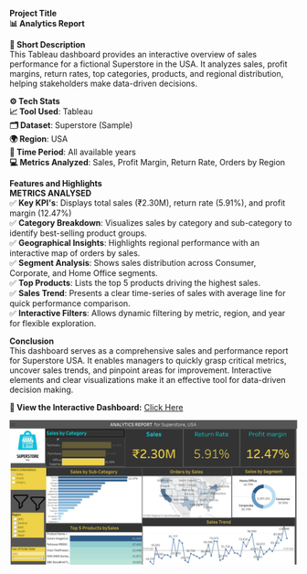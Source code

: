 **Project Title**  
**📊 Analytics Report**

**📌 Short Description**  
This Tableau dashboard provides an interactive overview of sales performance for a fictional Superstore in the USA. It analyzes sales, profit margins, return rates, top categories, products, and regional distribution, helping stakeholders make data-driven decisions.

**⚙️ Tech Stats**   
**📈 Tool Used**: Tableau  
**🗂️ Dataset**: Superstore (Sample)  
**🌍 Region**: USA  
**📅 Time Period**: All available years  
**💻 Metrics Analyzed**: Sales, Profit Margin, Return Rate, Orders by Region     

**Features and Highlights**          
**METRICS ANALYSED**  
✅ **Key KPI's**: Displays total sales (₹2.30M), return rate (5.91%), and profit margin (12.47%)     
✅ **Category Breakdown**: Visualizes sales by category and sub-category to identify best-selling product groups.  
✅ **Geographical Insights**: Highlights regional performance with an interactive map of orders by sales.  
✅ **Segment Analysis**: Shows sales distribution across Consumer, Corporate, and Home Office segments.  
✅ **Top Products**: Lists the top 5 products driving the highest sales.  
✅ **Sales Trend**: Presents a clear time-series of sales with average line for quick performance comparison.  
✅ **Interactive Filters**: Allows dynamic filtering by metric, region, and year for flexible exploration.  

**Conclusion**  
This dashboard serves as a comprehensive sales and performance report for Superstore USA. It enables managers to quickly grasp critical metrics, uncover sales trends, and pinpoint areas for improvement. Interactive elements and clear visualizations make it an effective tool for data-driven decision making.

**🔗 View the Interactive Dashboard:** [Click Here](https://public.tableau.com/app/profile/raksha.mishra4316/viz/Mytableauassingments/Dashboard2)

![Tableau_Dashboard](Tableau_Dashboard.png)     
